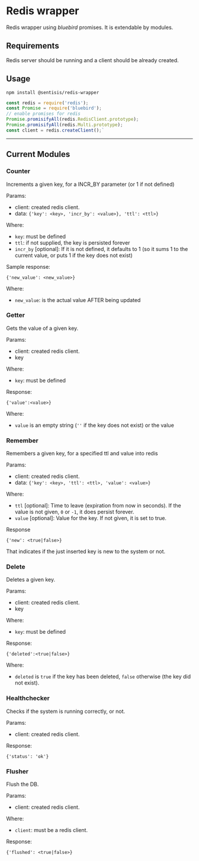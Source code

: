 # Redis wrapper

Redis wrapper using *bluebird* promises. It is extendable by modules.

## Requirements
Redis server should be running and a client should be already created.

## Usage
```
npm install @sentisis/redis-wrapper
```


```javascript
const redis = require('redis');
const Promise = require('bluebird');
// enable promises for redis
Promise.promisifyAll(redis.RedisClient.prototype);
Promise.promisifyAll(redis.Multi.prototype);
const client = redis.createClient();`
```
---
## Current Modules

### Counter

Increments a given key, for a INCR_BY parameter (or 1 if not defined)

Params:

* client: created redis client.
* data: `{'key': <key>, 'incr_by': <value>}, 'ttl': <ttl>}`

Where:

* `key`: must be defined
* `ttl`: if not supplied, the key is persisted forever
* `incr_by` [optional]: If it is not defined, it defaults to 1 (so it sums 1 to the current value, or puts 1 if the key does not exist)

Sample response:

`{'new_value': <new_value>}`

Where:

* `new_value`: is the actual value AFTER being updated

### Getter

Gets the value of a given key.

Params:

* client: created redis client.
* key

Where:

* `key`: must be defined

Response:

`{'value':<value>}`

Where:

* `value` is an empty string (`''` if the key does not exist) or the value

### Remember

Remembers a given key, for a specified ttl and value into redis

Params:

* client: created redis client.
* data: `{'key': <key>, 'ttl': <ttl>, 'value': <value>}`

Where:

* `ttl` [optional]: Time to leave (expiration from now in seconds). If the value is not given, `0` or `-1`, it does persist forever.
* `value` [optional]: Value for the key. If not given, it is set to true.

Response

`{'new': <true|false>}`

That indicates if the just inserted key is new to the system or not.

### Delete

Deletes a given key.

Params:

* client: created redis client.
* key

Where:

* `key`: must be defined

Response:

`{'deleted':<true|false>}`

Where:

* `deleted` is `true` if the key has been deleted, `false` otherwise (the key did not exist).


### Healthchecker

Checks if the system is running correctly, or not.

Params:

* client: created redis client.

Response:

`{'status': 'ok'}`

### Flusher

Flush the DB.

Params:

* client: created redis client.

Where:

* `client`: must be a redis client.

Response:

`{'flushed': <true|false>}`
